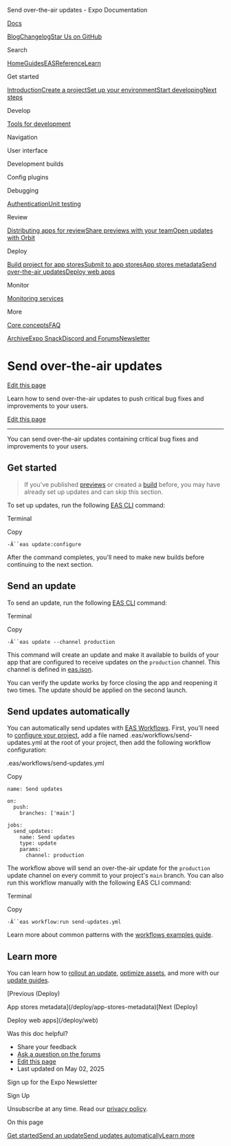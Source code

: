 Send over-the-air updates - Expo Documentation

[Docs](/)

[Blog](https://expo.dev/blog)[Changelog](https://expo.dev/changelog)[Star Us on GitHub](https://github.com/expo/expo)

Search

[Home](/)[Guides](/guides/overview)[EAS](/eas)[Reference](/versions/latest)[Learn](/tutorial/overview)

Get started

[Introduction](/get-started/introduction)[Create a project](/get-started/create-a-project)[Set up your environment](/get-started/set-up-your-environment)[Start developing](/get-started/start-developing)[Next steps](/get-started/next-steps)

Develop

[Tools for development](/develop/tools)

Navigation

User interface

Development builds

Config plugins

Debugging

[Authentication](/develop/authentication)[Unit testing](/develop/unit-testing)

Review

[Distributing apps for review](/review/overview)[Share previews with your team](/review/share-previews-with-your-team)[Open updates with Orbit](/review/with-orbit)

Deploy

[Build project for app stores](/deploy/build-project)[Submit to app stores](/deploy/submit-to-app-stores)[App stores metadata](/deploy/app-stores-metadata)[Send over-the-air updates](/deploy/send-over-the-air-updates)[Deploy web apps](/deploy/web)

Monitor

[Monitoring services](/monitoring/services)

More

[Core concepts](/core-concepts)[FAQ](/faq)

[Archive](/archive)[Expo Snack](https://snack.expo.dev)[Discord and Forums](https://chat.expo.dev)[Newsletter](https://expo.dev/mailing-list/signup)

Send over-the-air updates
=========================

[Edit this page](https://github.com/expo/expo/edit/main/docs/pages/deploy/send-over-the-air-updates.mdx)

Learn how to send over-the-air updates to push critical bug fixes and improvements to your users.

[Edit this page](https://github.com/expo/expo/edit/main/docs/pages/deploy/send-over-the-air-updates.mdx)

---

You can send over-the-air updates containing critical bug fixes and improvements to your users.

Get started
-----------

> If you've published [previews](/review/share-previews-with-your-team) or created a [build](/deploy/build-project) before, you may have already set up updates and can skip this section.

To set up updates, run the following [EAS CLI](/develop/tools#eas-cli) command:

Terminal

Copy

`-Â``eas update:configure`

After the command completes, you'll need to make new builds before continuing to the next section.

Send an update
--------------

To send an update, run the following [EAS CLI](/develop/tools#eas-cli) command:

Terminal

Copy

`-Â``eas update --channel production`

This command will create an update and make it available to builds of your app that are configured to receive updates on the `production` channel. This channel is defined in [eas.json](/eas/json#channel).

You can verify the update works by force closing the app and reopening it two times. The update should be applied on the second launch.

Send updates automatically
--------------------------

You can automatically send updates with [EAS Workflows](/eas/workflows/get-started). First, you'll need to [configure your project](/eas/workflows/get-started#configure-your-project), add a file named .eas/workflows/send-updates.yml at the root of your project, then add the following workflow configuration:

.eas/workflows/send-updates.yml

Copy

```
name: Send updates

on:
  push:
    branches: ['main']

jobs:
  send_updates:
    name: Send updates
    type: update
    params:
      channel: production

```

The workflow above will send an over-the-air update for the `production` update channel on every commit to your project's `main` branch. You can also run this workflow manually with the following EAS CLI command:

Terminal

Copy

`-Â``eas workflow:run send-updates.yml`

Learn more about common patterns with the [workflows examples guide](/eas/workflows/examples).

Learn more
----------

You can learn how to [rollout an update](/eas-update/rollouts), [optimize assets](/eas-update/optimize-assets), and more with our [update guides](/eas-update/introduction).

[Previous (Deploy)

App stores metadata](/deploy/app-stores-metadata)[Next (Deploy)

Deploy web apps](/deploy/web)

Was this doc helpful?

* Share your feedback
* [Ask a question on the forums](https://chat.expo.dev/)
* [Edit this page](https://github.com/expo/expo/edit/main/docs/pages/deploy/send-over-the-air-updates.mdx)
* Last updated on May 02, 2025

Sign up for the Expo Newsletter

Sign Up

Unsubscribe at any time. Read our [privacy policy](https://expo.dev/privacy).

On this page

[Get started](/deploy/send-over-the-air-updates/#get-started)[Send an update](/deploy/send-over-the-air-updates/#send-an-update)[Send updates automatically](/deploy/send-over-the-air-updates/#send-updates-automatically)[Learn more](/deploy/send-over-the-air-updates/#learn-more)